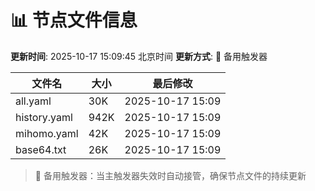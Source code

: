 # 📊 节点文件信息

**更新时间**: 2025-10-17 15:09:45 北京时间
**更新方式**: 🔄 备用触发器

| 文件名 | 大小 | 最后修改 |
|--------|------|----------|
| all.yaml | 30K | 2025-10-17 15:09 |
| history.yaml | 942K | 2025-10-17 15:09 |
| mihomo.yaml | 42K | 2025-10-17 15:09 |
| base64.txt | 26K | 2025-10-17 15:09 |

> 🔄 备用触发器：当主触发器失效时自动接管，确保节点文件的持续更新
